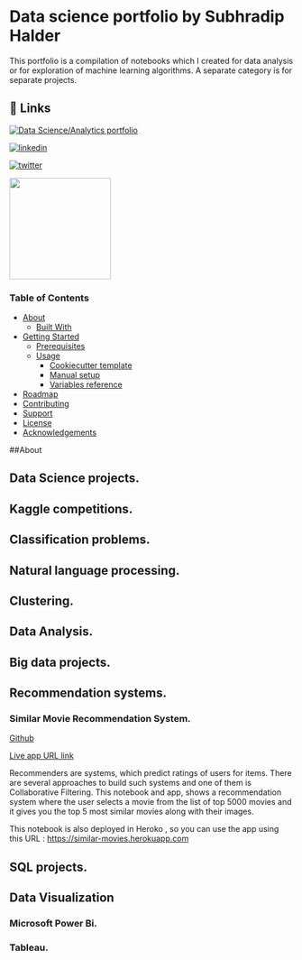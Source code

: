 
# Data science portfolio by Subhradip Halder

This portfolio is a compilation of notebooks which I created for data analysis or for exploration of machine learning algorithms. A separate category is for separate projects.


## 🔗 Links
[![Data Science/Analytics portfolio](https://img.shields.io/badge/my_portfolio-000?style=for-the-badge&logo=ko-fi&logoColor=white)](https://deephalder.github.io/)

[![linkedin](https://img.shields.io/badge/linkedin-0A66C2?style=for-the-badge&logo=linkedin&logoColor=white)](https://www.linkedin.com/in/deephalder/)

[![twitter](https://img.shields.io/badge/twitter-1DA1F2?style=for-the-badge&logo=twitter&logoColor=white)](https://twitter.com/Halder_Subh)

<img height="180em" src="https://github-readme-stats.vercel.app/api?username=deephalder&show_icons=true&hide_border=true&&count_private=true&include_all_commits=true" />

### Table of Contents

- [About](#about)
  - [Built With](#built-with)
- [Getting Started](#getting-started)
  - [Prerequisites](#prerequisites)
  - [Usage](#usage)
    - [Cookiecutter template](#cookiecutter-template)
    - [Manual setup](#manual-setup)
    - [Variables reference](#variables-reference)
- [Roadmap](#roadmap)
- [Contributing](#contributing)
- [Support](#support)
- [License](#license)
- [Acknowledgements](#acknowledgements)

##About

## Data Science projects.

## Kaggle competitions.

## Classification problems.

## Natural language processing.

## Clustering.

## Data Analysis.

## Big data projects.

## Recommendation systems.

### Similar Movie Recommendation System.

[Github](https://github.com/deephalder/Personal-Code/blob/main/Kaggle/Movie_recommended_system/movie-recommendation-system-content-based-easy.ipynb) 

[Live app URL link ](https://similar-movies.herokuapp.com)

Recommenders are systems, which predict ratings of users for items. There are several approaches to build such systems and one of them is Collaborative Filtering. 
This notebook and app, shows a recommendation system where the user selects a movie from the list of top 5000 movies and it gives you the top 5 most similar movies along with their images.

This notebook is also deployed in Heroko , so you can use the app using this URL : https://similar-movies.herokuapp.com

## SQL projects.

## Data Visualization

### Microsoft Power Bi.

### Tableau.
